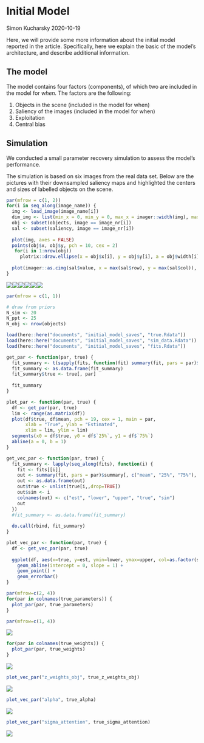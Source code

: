 Initial Model
================
Simon Kucharsky
2020-10-19

Here, we will provide some more information about the initial model
reported in the article. Specifically, here we explain the basic of the
model’s architecture, and describe additional information.

## The model

The model contains four factors (components), of which two are included
in the model for *when.* The factors are the following:

1.  Objects in the scene (included in the model for when)
2.  Saliency of the images (included in the model for when)
3.  Exploitation
4.  Central bias

## Simulation

We conducted a small parameter recovery simulation to assess the model’s
performance.

The simulation is based on six images from the real data set. Below are
the pictures with their downsampled saliency maps and highlighted the
centers and sizes of labelled objects on the scene.

``` r
par(mfrow = c(1, 2))
for(i in seq_along(image_name)) {
  img <- load_image(image_name[i])
  dim_img <- list(min_x = 0, min_y = 0, max_x = imager::width(img), max_y = imager::height(img))
  obj <- subset(objects, image == image_nr[i])
  sal <- subset(saliency, image == image_nr[i])
  
  plot(img, axes = FALSE)
  points(obj$x, obj$y, pch = 10, cex = 2)
   for(i in 1:nrow(obj))
     plotrix::draw.ellipse(x = obj$x[i], y = obj$y[i], a = obj$width[i]/2, b = obj$height[i]/2, angle = 0, lwd = 2)
  
  plot(imager::as.cimg(sal$value, x = max(sal$row), y = max(sal$col)), axes = FALSE)
}
```

![](initial_model_files/figure-gfm/unnamed-chunk-2-1.png)<!-- -->![](initial_model_files/figure-gfm/unnamed-chunk-2-2.png)<!-- -->![](initial_model_files/figure-gfm/unnamed-chunk-2-3.png)<!-- -->![](initial_model_files/figure-gfm/unnamed-chunk-2-4.png)<!-- -->![](initial_model_files/figure-gfm/unnamed-chunk-2-5.png)<!-- -->![](initial_model_files/figure-gfm/unnamed-chunk-2-6.png)<!-- -->

``` r
par(mfrow = c(1, 1))
```

``` r
# draw from priors
N_sim <- 20
N_ppt <- 25
N_obj <- nrow(objects)

load(here::here("documents", "initial_model_saves", "true.Rdata"))
load(here::here("documents", "initial_model_saves", "sim_data.Rdata"))
load(here::here("documents", "initial_model_saves", "fits.Rdata"))
```

``` r
get_par <- function(par, true) {
  fit_summary <- t(sapply(fits, function(fit) summary(fit, pars = par)$summary[, c("mean", "25%", "75%"), drop=TRUE]))
  fit_summary <- as.data.frame(fit_summary)
  fit_summary$true <- true[, par]
  
  fit_summary
}

plot_par <- function(par, true) {
  df <- get_par(par, true)
  lim <- range(as.matrix(df))
  plot(df$true, df$mean, pch = 19, cex = 1, main = par, 
       xlab = "True", ylab = "Estimated", 
       xlim = lim, ylim = lim)
  segments(x0 = df$true, y0 = df$`25%`, y1 = df$`75%`)
  abline(a = 0, b = 1)
}

get_vec_par <- function(par, true) {
  fit_summary <- lapply(seq_along(fits), function(i) { 
    fit <- fits[[i]]
    out <- summary(fit, pars = par)$summary[, c("mean", "25%", "75%"), drop=TRUE]
    out <- as.data.frame(out)
    out$true <- unlist(true[i,,drop=TRUE])
    out$sim <- i
    colnames(out) <- c("est", "lower", "upper", "true", "sim")
    out
  })
  #fit_summary <- as.data.frame(fit_summary)
  
  do.call(rbind, fit_summary)
}

plot_vec_par <- function(par, true) {
  df <- get_vec_par(par, true)
  
  ggplot(df, aes(x=true, y=est, ymin=lower, ymax=upper, col=as.factor(sim))) + 
    geom_abline(intercept = 0, slope = 1) +
    geom_point() +
    geom_errorbar()
}

par(mfrow=c(2, 4))
for(par in colnames(true_parameters)) {
  plot_par(par, true_parameters)
}

par(mfrow=c(1, 4))
```

![](initial_model_files/figure-gfm/unnamed-chunk-4-1.png)<!-- -->

``` r
for(par in colnames(true_weights)) {
  plot_par(par, true_weights)
}
```

![](initial_model_files/figure-gfm/unnamed-chunk-4-2.png)<!-- -->

``` r
plot_vec_par("z_weights_obj", true_z_weights_obj)
```

![](initial_model_files/figure-gfm/unnamed-chunk-4-3.png)<!-- -->

``` r
plot_vec_par("alpha", true_alpha)
```

![](initial_model_files/figure-gfm/unnamed-chunk-4-4.png)<!-- -->

``` r
plot_vec_par("sigma_attention", true_sigma_attention)
```

![](initial_model_files/figure-gfm/unnamed-chunk-4-5.png)<!-- -->
